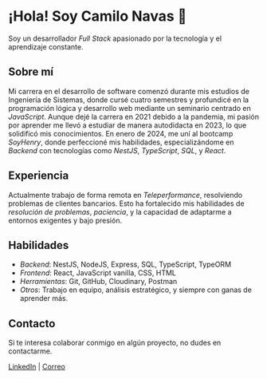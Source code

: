 # ¡Hola! Soy Camilo Navas 👋

Soy un desarrollador *Full Stack* apasionado por la tecnología y el aprendizaje constante.

## Sobre mí
Mi carrera en el desarrollo de software comenzó durante mis estudios de Ingeniería de Sistemas, donde cursé cuatro semestres y profundicé en la programación lógica y desarrollo web mediante un seminario centrado en *JavaScript*. Aunque dejé la carrera en 2021 debido a la pandemia, mi pasión por aprender me llevó a estudiar de manera autodidacta en 2023, lo que solidificó mis conocimientos. En enero de 2024, me uní al bootcamp *SoyHenry*, donde perfeccioné mis habilidades, especializándome en *Backend* con tecnologías como *NestJS*, *TypeScript*, *SQL*, y *React*.

## Experiencia
Actualmente trabajo de forma remota en *Teleperformance*, resolviendo problemas de clientes bancarios. Esto ha fortalecido mis habilidades de *resolución de problemas*, *paciencia*, y la capacidad de adaptarme a entornos exigentes y bajo presión.

## Habilidades
- *Backend*: NestJS, NodeJS, Express, SQL, TypeScript, TypeORM
- *Frontend*: React, JavaScript vanilla, CSS, HTML
- *Herramientas*: Git, GitHub, Cloudinary, Postman
- *Otros*: Trabajo en equipo, análisis estratégico, y siempre con ganas de aprender más.

## Contacto
Si te interesa colaborar conmigo en algún proyecto, no dudes en contactarme.

[LinkedIn](https://www.linkedin.com/in/camilo-navas-0b4362217/) | [Correo](mailto:navasochoa@hotmail.com)
